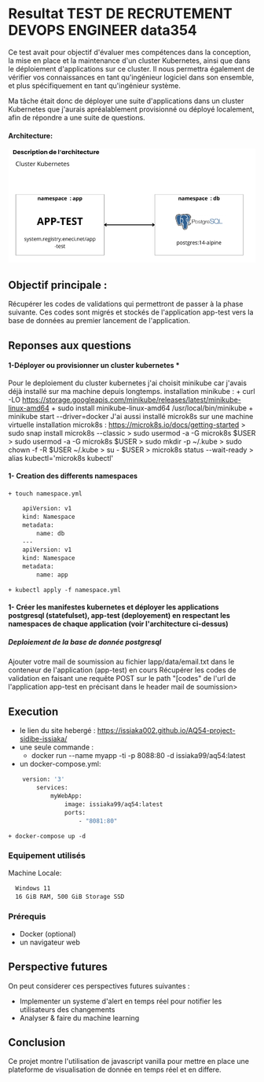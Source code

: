 # Resultat TEST DE RECRUTEMENT DEVOPS ENGINEER data354

Ce test avait pour objectif d'évaluer mes compétences dans la conception, la mise en place et la maintenance d'un cluster Kubernetes, ainsi que dans le déploiement d'applications sur ce cluster. Il nous permettra également de vérifier vos connaissances en tant qu'ingénieur logiciel dans son ensemble, et plus spécifiquement en tant qu'ingénieur système.

Ma tâche était donc de déployer une suite d'applications dans un cluster Kubernetes que j'aurais apréalablement provisionné ou déployé localement, afin de répondre a une suite de questions.

#### Architecture:
![Architecture de deploiement ](captures/architecture.png)

## Objectif principale :

Récupérer les codes de validations qui permettront de passer à la phase suivante. Ces codes sont migrés et stockés de l'application app-test vers la base de données au premier lancement de l'application.


## Reponses aux questions

#### 1-Déployer ou provisionner un cluster kubernetes *

Pour le deploiement du cluster kubernetes j'ai choisit minikube car j'avais déjà installé sur ma machine depuis longtemps.
	installation minikube : 
		+ curl -LO https://storage.googleapis.com/minikube/releases/latest/minikube-linux-amd64
		+ sudo install minikube-linux-amd64 /usr/local/bin/minikube
		+ minikube start --driver=docker
J'ai aussi installé microk8s sur une machine virtuelle 
	installation microk8s : https://microk8s.io/docs/getting-started
		> sudo snap install microk8s --classic
		> sudo usermod -a -G microk8s $USER
		> sudo usermod -a -G microk8s $USER
		> sudo mkdir -p ~/.kube
		> sudo chown -f -R $USER ~/.kube
		> su - $USER
		> microk8s status --wait-ready
		> alias kubectl='microk8s kubectl'
	
#### 1- Creation des differents namespaces

	+ touch namespace.yml
```bash
	apiVersion: v1
	kind: Namespace
	metadata:
  		name: db
	---
	apiVersion: v1
	kind: Namespace
	metadata:
  		name: app
```
	+ kubectl apply -f namespace.yml

#### 1- Créer les manifestes kubernetes et déployer les applications postgresql (statefulset), app-test (deployement) en respectant les namespaces de chaque application (voir l'architecture ci-dessus)

##### Deploiement de la base de donnée postgresql











Ajouter votre mail de soumission au fichier lapp/data/email.txt dans le
conteneur de l'application (app-test) en cours
Récupérer les codes de validation en faisant une requête POST sur le
path "[codes" de l'url de l'application app-test en précisant dans le
header mail de soumission>



## Execution

- le lien du site hebergé : https://issiaka002.github.io/AQ54-project-sidibe-issiaka/
- une seule commande : 
    + docker run --name myapp -ti -p 8088:80 -d issiaka99/aq54:latest
- un docker-compose.yml:
```bash
    version: '3'
		services:
  			myWebApp:
    			image: issiaka99/aq54:latest
    			ports:
      				- "8081:80"
```
	+ docker-compose up -d

### Equipement utilisés

Machine Locale:

```bash
  Windows 11
  16 GiB RAM, 500 GiB Storage SSD
```

### Prérequis

- Docker (optional)
- un navigateur web 

## Perspective futures

On peut considerer ces perspectives futures suivantes :

- Implementer un systeme d'alert en temps réel pour notifier les utilisateurs des changements
- Analyser & faire du machine learning

## Conclusion

Ce projet montre l'utilisation de javascript vanilla pour mettre en place une plateforme de visualisation de donnée en temps réel et en differe.
